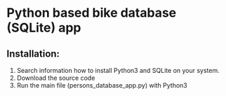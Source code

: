 # Python based bike database (SQLite) app

## Installation: 

1. Search information how to install Python3 and SQLite on your system.
2. Download the source code
3. Run the main file (persons_database_app.py) with Python3